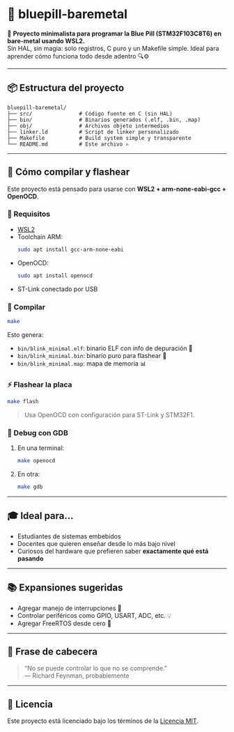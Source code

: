 # 🧵 bluepill-baremetal

🎯 **Proyecto minimalista para programar la Blue Pill (STM32F103C8T6) en bare-metal usando WSL2.**  
Sin HAL, sin magia: solo registros, C puro y un Makefile simple. Ideal para aprender cómo funciona todo desde adentro 🔍⚙️

---

## 📦 Estructura del proyecto

```
bluepill-baremetal/
├── src/               # Código fuente en C (sin HAL)
├── bin/               # Binarios generados (.elf, .bin, .map)
├── obj/               # Archivos objeto intermedios
├── linker.ld          # Script de linker personalizado
├── Makefile           # Build system simple y transparente
└── README.md          # Este archivo ✍️
```

---

## 🚀 Cómo compilar y flashear

Este proyecto está pensado para usarse con **WSL2 + arm-none-eabi-gcc + OpenOCD**.

### 🔧 Requisitos

- [WSL2](https://learn.microsoft.com/en-us/windows/wsl/install)
- Toolchain ARM:
  ```bash
  sudo apt install gcc-arm-none-eabi
  ```
- OpenOCD:
  ```bash
  sudo apt install openocd
  ```
- ST-Link conectado por USB

### 🔨 Compilar

```bash
make
```

Esto genera:

- `bin/blink_minimal.elf`: binario ELF con info de depuración 🧠
- `bin/blink_minimal.bin`: binario puro para flashear 🚀
- `bin/blink_minimal.map`: mapa de memoria 📊

### ⚡ Flashear la placa

```bash
make flash
```

> Usa OpenOCD con configuración para ST-Link y STM32F1.

### 🐛 Debug con GDB

1. En una terminal:
   ```bash
   make openocd
   ```

2. En otra:
   ```bash
   make gdb
   ```

---

## 🎓 Ideal para...

- Estudiantes de sistemas embebidos
- Docentes que quieren enseñar desde lo más bajo nivel
- Curiosos del hardware que prefieren saber **exactamente qué está pasando**

---

## 📚 Expansiones sugeridas

- Agregar manejo de interrupciones 🧠
- Controlar periféricos como GPIO, USART, ADC, etc. 💡
- Agregar FreeRTOS desde cero 🧵

---

## 🧠 Frase de cabecera

> “No se puede controlar lo que no se comprende.”  
> — Richard Feynman, probablemente

---

## 🪪 Licencia

Este proyecto está licenciado bajo los términos de la [Licencia MIT](LICENSE).


